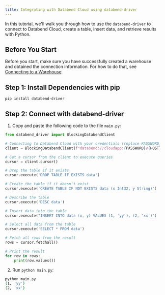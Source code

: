 ```yaml
---
title: Integrating with Databend Cloud using databend-driver
---
```


In this tutorial, we'll walk you through how to use the `databend-driver` to connect to Databend Cloud, create a table, insert data, and retrieve results with Python.

## Before You Start

Before you start, make sure you have successfully created a warehouse and obtained the connection information. For how to do that, see [Connecting to a Warehouse](/guides/cloud/using-databend-cloud/warehouses#connecting).

## Step 1: Install Dependencies with pip

```shell
pip install databend-driver
```

## Step 2: Connect with databend-driver

1. Copy and paste the following code to the file `main.py`:

```python
from databend_driver import BlockingDatabendClient

# Connecting to Databend Cloud with your credentials (replace PASSWORD, HOST, DATABASE, and WAREHOUSE_NAME)
client = BlockingDatabendClient(f"databend://cloudapp:{PASSWORD}@{HOST}:443/{DATABASE}?warehouse={WAREHOUSE_NAME}")

# Get a cursor from the client to execute queries
cursor = client.cursor()

# Drop the table if it exists
cursor.execute('DROP TABLE IF EXISTS data')

# Create the table if it doesn't exist
cursor.execute('CREATE TABLE IF NOT EXISTS data (x Int32, y String)')

# Describe the table
cursor.execute('DESC data')

# Insert data into the table
cursor.execute("INSERT INTO data (x, y) VALUES (1, 'yy'), (2, 'xx')")

# Select all data from the table
cursor.execute('SELECT * FROM data')

# Fetch all rows from the result
rows = cursor.fetchall()

# Print the result
for row in rows:
    print(row.values())
```

2. Run `python main.py`:

```bash
python main.py
(1, 'yy')
(2, 'xx')
```